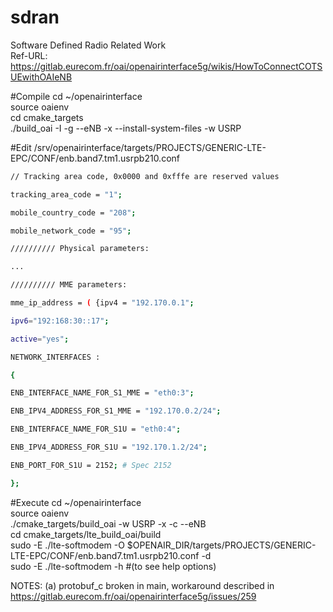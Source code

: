 # sdran
Software Defined Radio Related Work <br>
Ref-URL: https://gitlab.eurecom.fr/oai/openairinterface5g/wikis/HowToConnectCOTSUEwithOAIeNB

#Compile
cd ~/openairinterface <br>
source oaienv <br>
cd cmake_targets <br>
./build_oai -I -g --eNB -x --install-system-files -w USRP  <br>

#Edit
/srv/openairinterface/targets/PROJECTS/GENERIC-LTE-EPC/CONF/enb.band7.tm1.usrpb210.conf
```sh
// Tracking area code, 0x0000 and 0xfffe are reserved values

tracking_area_code = "1";

mobile_country_code = "208";

mobile_network_code = "95";

////////// Physical parameters:

...

////////// MME parameters:

mme_ip_address = ( {ipv4 = "192.170.0.1";

ipv6="192:168:30::17";

active="yes";

NETWORK_INTERFACES :

{

ENB_INTERFACE_NAME_FOR_S1_MME = "eth0:3";

ENB_IPV4_ADDRESS_FOR_S1_MME = "192.170.0.2/24";

ENB_INTERFACE_NAME_FOR_S1U = "eth0:4";

ENB_IPV4_ADDRESS_FOR_S1U = "192.170.1.2/24";

ENB_PORT_FOR_S1U = 2152; # Spec 2152

};
```

#Execute
cd ~/openairinterface <br>
source oaienv <br>
./cmake_targets/build_oai -w USRP -x -c --eNB <br>
cd cmake_targets/lte_build_oai/build <br>
sudo -E ./lte-softmodem -O $OPENAIR_DIR/targets/PROJECTS/GENERIC-LTE-EPC/CONF/enb.band7.tm1.usrpb210.conf -d <br>
sudo -E ./lte-softmodem -h #(to see help options) <br>

NOTES:
(a) protobuf_c broken in main, workaround described in https://gitlab.eurecom.fr/oai/openairinterface5g/issues/259
